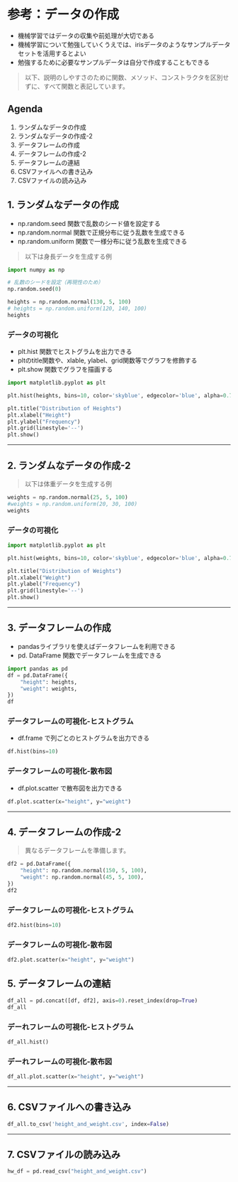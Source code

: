 # 参考：データの作成

* 機械学習ではデータの収集や前処理が大切である
* 機械学習について勉強していくうえでは、irisデータのようなサンプルデータセットを活用するとよい
* 勉強するために必要なサンプルデータは自分で作成することもできる

> 以下、説明のしやすさのために関数、メソッド、コンストラクタを区別せずに、すべて関数と表記しています。

## Agenda

1. ランダムなデータの作成
2. ランダムなデータの作成-2
3. データフレームの作成
4. データフレームの作成-2
5. データフレームの連結
6. CSVファイルへの書き込み
7. CSVファイルの読み込み

## 1. ランダムなデータの作成

* np.random.seed 関数で乱数のシード値を設定する
* np.random.normal 関数で正規分布に従う乱数を生成できる
* np.random.uniform 関数で一様分布に従う乱数を生成できる

> 以下は身長データを生成する例

```py
import numpy as np

# 乱数のシードを設定（再現性のため）
np.random.seed(0)

heights = np.random.normal(130, 5, 100)
# heights = np.random.uniform(120, 140, 100)
heights
```

### データの可視化

* plt.hist 関数でヒストグラムを出力できる
* pltのtitle関数や、xlable, ylabel、grid関数等でグラフを修飾する
* plt.show 関数でグラフを描画する

```py
import matplotlib.pyplot as plt

plt.hist(heights, bins=10, color='skyblue', edgecolor='blue', alpha=0.7)

plt.title("Distribution of Heights")
plt.xlabel("Height")
plt.ylabel("Frequency")
plt.grid(linestyle='--')
plt.show()
```

---

## 2. ランダムなデータの作成-2

> 以下は体重データを生成する例

```py
weights = np.random.normal(25, 5, 100)
#weights = np.random.uniform(20, 30, 100)
weights
```

### データの可視化

```py
import matplotlib.pyplot as plt

plt.hist(weights, bins=10, color='skyblue', edgecolor='blue', alpha=0.7)

plt.title("Distribution of Weights")
plt.xlabel("Weight")
plt.ylabel("Frequency")
plt.grid(linestyle='--')
plt.show()
```

---

## 3. データフレームの作成

* pandasライブラリを使えばデータフレームを利用できる
* pd. DataFrame 関数でデータフレームを生成できる

```py
import pandas as pd
df = pd.DataFrame({
    "height": heights,
    "weight": weights,
})
df
```

### データフレームの可視化-ヒストグラム

* df.frame で列ごとのヒストグラムを出力できる

```py
df.hist(bins=10)
```

### データフレームの可視化-散布図

* df.plot.scatter で散布図を出力できる

```py
df.plot.scatter(x="height", y="weight")
```

---

## 4. データフレームの作成-2

> 異なるデータフレームを準備します。

```py
df2 = pd.DataFrame({
    "height": np.random.normal(150, 5, 100),
    "weight": np.random.normal(45, 5, 100),
})
df2
```

### データフレームの可視化-ヒストグラム

```py
df2.hist(bins=10)
```

### データフレームの可視化-散布図

```py
df2.plot.scatter(x="height", y="weight")
```

## 5. データフレームの連結

```py
df_all = pd.concat([df, df2], axis=0).reset_index(drop=True)
df_all
```

### デーれフレームの可視化-ヒストグラム

```py
df_all.hist()
```

### デーれフレームの可視化-散布図

```py
df_all.plot.scatter(x="height", y="weight")
```

---

## 6. CSVファイルへの書き込み

```py
df_all.to_csv('height_and_weight.csv', index=False)
```

---

## 7. CSVファイルの読み込み

```py
hw_df = pd.read_csv("height_and_weight.csv")
```
